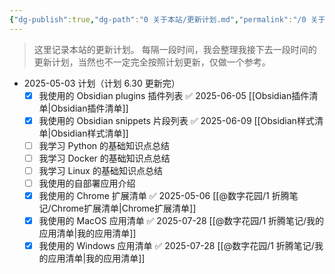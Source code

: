 ```yaml
---
{"dg-publish":true,"dg-path":"0 关于本站/更新计划.md","permalink":"/0 关于本站/更新计划/","pinned":true,"created":"2025-05-03","updated":"2025-08-04"}
---
```



> 这里记录本站的更新计划。
> 每隔一段时间，我会整理我接下去一段时间的更新计划，当然也不一定完全按照计划更新，仅做一个参考。

- 2025-05-03 计划（计划 6.30 更新完）
	- [x] 我使用的 Obsidian plugins 插件列表 ✅ 2025-06-05 [[Obsidian插件清单\|Obsidian插件清单]]
	- [x] 我使用的 Obsidian snippets 片段列表 ✅ 2025-06-09 [[Obsidian样式清单\|Obsidian样式清单]]
	- [ ] 我学习 Python 的基础知识点总结
	- [ ] 我学习 Docker 的基础知识点总结
	- [ ] 我学习 Linux 的基础知识点总结
	- [ ] 我使用的自部署应用介绍
	- [x] 我使用的 Chrome 扩展清单 ✅ 2025-05-06 [[@数字花园/1 折腾笔记/Chrome扩展清单\|Chrome扩展清单]]
	- [x] 我使用的 MacOS 应用清单 ✅ 2025-07-28 [[@数字花园/1 折腾笔记/我的应用清单\|我的应用清单]]
	- [x] 我使用的 Windows 应用清单 ✅ 2025-07-28 [[@数字花园/1 折腾笔记/我的应用清单\|我的应用清单]]